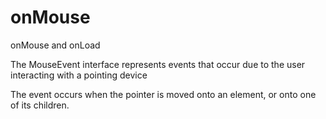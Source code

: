 # onMouse

onMouse and onLoad

The MouseEvent interface represents events that occur due to the user interacting with a pointing device

The event occurs when the pointer is moved onto an element, or onto one of its children.
